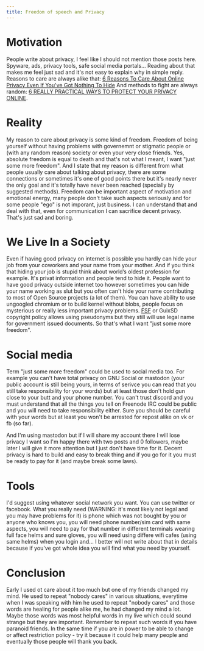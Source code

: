 ```yaml
---
title: Freedom of speech and Privacy
---
```


Motivation
==========

People write about privacy, I feel like I should not mention those posts here. Spyware, ads, privacy tools, safe social media portals... Reading about that makes me feel just sad and it's not easy to explain why in simple reply.
Reasons to care are always alike that: [6 Reasons To Care About Online Privacy Even If You've Got Nothing To Hide](https://www.buzzfeed.com/AnotherThoughtMachine/6-reasons-to-care-about-online-privacy-even-if-you-23uh1)
And methods to fight are always random: [6 REALLY PRACTICAL WAYS TO PROTECT YOUR PRIVACY ONLINE](https://www.amnesty.org.au/6-really-practical-ways-to-protect-your-privacy-online/).

Reality
=======

My reason to care about privacy is some kind of freedom. Freedom of being yourself without having problems with governemnt or stigmatic people or (with any random reason) society or even your very close friends. Yes, absolute freedom is equal to death and that's not what I meant, I want "just some more freedom". And I state that my reason is different from what people usually care about talking about privacy, there are some connections or sometimes it's one of good points there but it's nearly never the only goal and it's totally have never been reached (specially by suggested methods). Freedom can be important aspect of motivation and emotional energy, many people don't take such aspects seriously and for some people "ego" is not imporant, just business. I can understand that and deal with that, even for communication I can sacrifice decent privacy. That's just sad and boring.

We Live In a Society
====================

Even if having good privacy on internet is possible you hardly can hide your job from your coworkers and your name from your mother. And if you think that hiding your job is stupid think about world’s oldest profession for example. It's privat information and people tend to hide it. People want to have good privacy outside internet too however sometimes you can hide your name working as slut but you often can't hide your name contributing to most of Open Source projects (a lot of them). You can have ability to use ungoogled chromium or to build kernel without blobs, people focus on mysterious or really less important privacy problems. [FSF](https://www.gnu.org/prep/maintain/html_node/Copyright-Papers.html) or GuixSD copyright policy allows using pseudonyms but they still will use legal name for government issued documents. So that's what I want "just some more freedom".

Social media
============

Term "just some more freedom" could be used to social media too. For example you can't have total privacy on GNU Social or mastodon (your public account is still being yours, in terms of serivce you can read that you still take responsibility for your words) but at least those don't hold gun close to your butt and your phone number. You can't trust discord and you must understand that all the things you tell on Freenode IRC could be public and you will need to take responsibility either. Sure you should be careful with your words but at least you won't be arrested for repost alike on vk or fb (so far).

And I'm using mastodon but if I will share my account there I will lose privacy I want so I'm happy there with two posts and 0 followers, maybe later I will give it more attention but I just don't have time for it. Decent privacy is hard to build and easy to break thing and if you go for it you must be ready to pay for it (and maybe break some laws).

Tools
=====

I'd suggest using whatever social network you want. You can use twitter or facebook. What you really need (WARNING: it's most likely not legal and you may have problems for it) is phone which was not bought by you or anyone who knows you, you will need phone number/sim card with same aspects, you will need to pay for that number in different terminals wearing full face helms and sure gloves, you will need using differe wifi cafes (using same helms) when you login and... I better will not write about that in details because if you've got whole idea you will find what you need by yourself.

Conclusion
==========

Early I used ot care about it too much but one of my friends changed my mind. He used to repeat "nobody cares" in various situations, everytime when I was speaking with him he used to repeat "nobody cares" and those words are healing for people alike me, he had changed my mind a lot. Maybe those words was most helpful words in my live which could sound strange but they are important. Remember to repeat such words if you have paranoid friends. In the same time if you are in power to be able to change or affect restriction policy - try it because it could help many people and eventually those people will thank you back.
